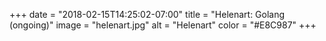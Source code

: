 +++ 
date = "2018-02-15T14:25:02-07:00" 
title = "Helenart: Golang (ongoing)" 
image = "helenart.jpg" 
alt = "Helenart" 
color = "#E8C987"
+++